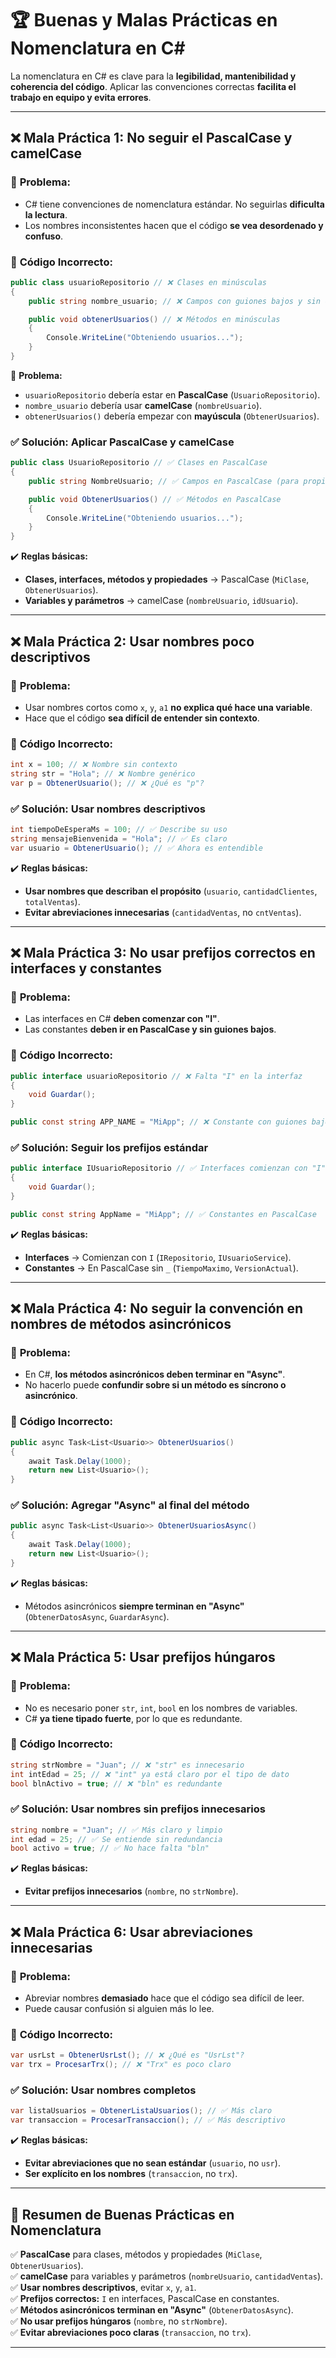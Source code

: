 # 🏆 **Buenas y Malas Prácticas en Nomenclatura en C#**  

La nomenclatura en C# es clave para la **legibilidad, mantenibilidad y coherencia del código**. Aplicar las convenciones correctas **facilita el trabajo en equipo y evita errores**.  

---

## ❌ **Mala Práctica 1: No seguir el PascalCase y camelCase**  
### 🔴 **Problema:**  
- C# tiene convenciones de nomenclatura estándar. No seguirlas **dificulta la lectura**.  
- Los nombres inconsistentes hacen que el código **se vea desordenado y confuso**.  

### 🚫 **Código Incorrecto:**  
```csharp
public class usuarioRepositorio // ❌ Clases en minúsculas
{
    public string nombre_usuario; // ❌ Campos con guiones bajos y sin camelCase

    public void obtenerUsuarios() // ❌ Métodos en minúsculas
    {
        Console.WriteLine("Obteniendo usuarios...");
    }
}
```
🔴 **Problema:**  
- `usuarioRepositorio` debería estar en **PascalCase** (`UsuarioRepositorio`).  
- `nombre_usuario` debería usar **camelCase** (`nombreUsuario`).  
- `obtenerUsuarios()` debería empezar con **mayúscula** (`ObtenerUsuarios`).  

### ✅ **Solución:** Aplicar PascalCase y camelCase  
```csharp
public class UsuarioRepositorio // ✅ Clases en PascalCase
{
    public string NombreUsuario; // ✅ Campos en PascalCase (para propiedades públicas)

    public void ObtenerUsuarios() // ✅ Métodos en PascalCase
    {
        Console.WriteLine("Obteniendo usuarios...");
    }
}
```
✔️ **Reglas básicas:**  
- **Clases, interfaces, métodos y propiedades** → PascalCase (`MiClase`, `ObtenerUsuarios`).  
- **Variables y parámetros** → camelCase (`nombreUsuario`, `idUsuario`).  

---

## ❌ **Mala Práctica 2: Usar nombres poco descriptivos**  
### 🔴 **Problema:**  
- Usar nombres cortos como `x`, `y`, `a1` **no explica qué hace una variable**.  
- Hace que el código **sea difícil de entender sin contexto**.  

### 🚫 **Código Incorrecto:**  
```csharp
int x = 100; // ❌ Nombre sin contexto
string str = "Hola"; // ❌ Nombre genérico
var p = ObtenerUsuario(); // ❌ ¿Qué es "p"?  
```

### ✅ **Solución:** Usar nombres descriptivos  
```csharp
int tiempoDeEsperaMs = 100; // ✅ Describe su uso
string mensajeBienvenida = "Hola"; // ✅ Es claro
var usuario = ObtenerUsuario(); // ✅ Ahora es entendible
```
✔️ **Reglas básicas:**  
- **Usar nombres que describan el propósito** (`usuario`, `cantidadClientes`, `totalVentas`).  
- **Evitar abreviaciones innecesarias** (`cantidadVentas`, no `cntVentas`).  

---

## ❌ **Mala Práctica 3: No usar prefijos correctos en interfaces y constantes**  
### 🔴 **Problema:**  
- Las interfaces en C# **deben comenzar con "I"**.  
- Las constantes **deben ir en PascalCase y sin guiones bajos**.  

### 🚫 **Código Incorrecto:**  
```csharp
public interface usuarioRepositorio // ❌ Falta "I" en la interfaz
{
    void Guardar();
}

public const string APP_NAME = "MiApp"; // ❌ Constante con guiones bajos
```

### ✅ **Solución:** Seguir los prefijos estándar  
```csharp
public interface IUsuarioRepositorio // ✅ Interfaces comienzan con "I"
{
    void Guardar();
}

public const string AppName = "MiApp"; // ✅ Constantes en PascalCase
```
✔️ **Reglas básicas:**  
- **Interfaces** → Comienzan con `I` (`IRepositorio`, `IUsuarioService`).  
- **Constantes** → En PascalCase sin `_` (`TiempoMaximo`, `VersionActual`).  

---

## ❌ **Mala Práctica 4: No seguir la convención en nombres de métodos asincrónicos**  
### 🔴 **Problema:**  
- En C#, **los métodos asincrónicos deben terminar en "Async"**.  
- No hacerlo puede **confundir sobre si un método es síncrono o asincrónico**.  

### 🚫 **Código Incorrecto:**  
```csharp
public async Task<List<Usuario>> ObtenerUsuarios()
{
    await Task.Delay(1000);
    return new List<Usuario>();
}
```

### ✅ **Solución:** Agregar "Async" al final del método  
```csharp
public async Task<List<Usuario>> ObtenerUsuariosAsync()
{
    await Task.Delay(1000);
    return new List<Usuario>();
}
```
✔️ **Reglas básicas:**  
- Métodos asincrónicos **siempre terminan en "Async"** (`ObtenerDatosAsync`, `GuardarAsync`).  

---

## ❌ **Mala Práctica 5: Usar prefijos húngaros**  
### 🔴 **Problema:**  
- No es necesario poner `str`, `int`, `bool` en los nombres de variables.  
- C# **ya tiene tipado fuerte**, por lo que es redundante.  

### 🚫 **Código Incorrecto:**  
```csharp
string strNombre = "Juan"; // ❌ "str" es innecesario
int intEdad = 25; // ❌ "int" ya está claro por el tipo de dato
bool blnActivo = true; // ❌ "bln" es redundante
```

### ✅ **Solución:** Usar nombres sin prefijos innecesarios  
```csharp
string nombre = "Juan"; // ✅ Más claro y limpio
int edad = 25; // ✅ Se entiende sin redundancia
bool activo = true; // ✅ No hace falta "bln"
```
✔️ **Reglas básicas:**  
- **Evitar prefijos innecesarios** (`nombre`, no `strNombre`).  

---

## ❌ **Mala Práctica 6: Usar abreviaciones innecesarias**  
### 🔴 **Problema:**  
- Abreviar nombres **demasiado** hace que el código sea difícil de leer.  
- Puede causar confusión si alguien más lo lee.  

### 🚫 **Código Incorrecto:**  
```csharp
var usrLst = ObtenerUsrLst(); // ❌ ¿Qué es "UsrLst"?
var trx = ProcesarTrx(); // ❌ "Trx" es poco claro
```

### ✅ **Solución:** Usar nombres completos  
```csharp
var listaUsuarios = ObtenerListaUsuarios(); // ✅ Más claro
var transaccion = ProcesarTransaccion(); // ✅ Más descriptivo
```
✔️ **Reglas básicas:**  
- **Evitar abreviaciones que no sean estándar** (`usuario`, no `usr`).  
- **Ser explícito en los nombres** (`transaccion`, no `trx`).  

---

## 🎯 **Resumen de Buenas Prácticas en Nomenclatura**  
✅ **PascalCase** para clases, métodos y propiedades (`MiClase`, `ObtenerUsuarios`).  
✅ **camelCase** para variables y parámetros (`nombreUsuario`, `cantidadVentas`).  
✅ **Usar nombres descriptivos**, evitar `x`, `y`, `a1`.  
✅ **Prefijos correctos:** `I` en interfaces, PascalCase en constantes.  
✅ **Métodos asincrónicos terminan en "Async"** (`ObtenerDatosAsync`).  
✅ **No usar prefijos húngaros** (`nombre`, no `strNombre`).  
✅ **Evitar abreviaciones poco claras** (`transaccion`, no `trx`).  

---
